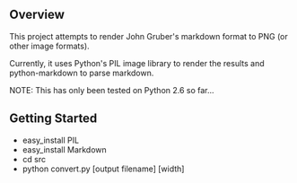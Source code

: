 Overview
--------
This project attempts to render John Gruber's markdown format to PNG (or
other image formats).

Currently, it uses Python's PIL image library to render the results and 
python-markdown to parse markdown.

NOTE: This has only been tested on Python 2.6 so far...

Getting Started
---------------
- easy_install PIL
- easy_install Markdown
- cd src
- python convert.py <markdown filename> [output filename] [width]